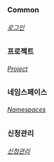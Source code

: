 ### Common
###### [로그인](/manual/console/firstUser/login/login)

### 프로젝트
###### [Project](/manual/console/firstUser/project/project)

### 네임스페이스
###### [Namespaces](/manual/console/firstUser/namespaces/namespaces)

### 신청관리
###### [신청관리](/manual/console/firstUser/approval/approval)